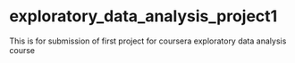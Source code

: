 # exploratory_data_analysis_project1
This is for submission of first project for coursera exploratory data analysis course

